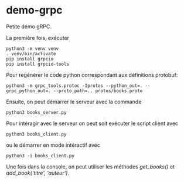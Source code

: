 # demo-grpc

Petite démo gRPC.

La première fois, exécuter

```
python3 -m venv venv
. venv/bin/activate
pip install grpcio
pip install grpcio-tools
```

Pour regénérer le code python correspondant aux définitions protobuf:

```
python3 -m grpc_tools.protoc -Iprotos --python_out=. --grpc_python_out=. --proto_path=.. protos/books.proto
```

Ensuite, on peut démarrer le serveur avec la commande

```
python3 books_server.py
```

Pour intéragir avec le serveur on peut soit exécuter le script client avec

```
python3 books_client.py
```

ou le démarrer en mode intéractif avec

```
python3 -i books_client.py
```

Une fois dans la console, on peut utiliser les méthodes _get_books()_ et _add_book('titre', 'auteur')_.
